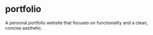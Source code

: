 # portfolio
A personal portfolio website that focuses on functionality and a clean, concise aesthetic.
